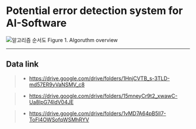 # Potential error detection system for AI-Software

![알고리즘 순서도](https://github.com/sjc4197/Potential_error_detection_system_for_AI-Software/assets/63084925/9625cf52-7391-4abc-8b69-e55fc7afa198)
Figure 1. Algoruthm overview

<hr>

## Data link

> - https://drive.google.com/drive/folders/1HnjCVTB_s-3TLD-md57ER9yVaNSMV_c8

> - https://drive.google.com/drive/folders/15mneyCr9t2_xwawC-Ua8lpG74ldV04JE

> - https://drive.google.com/drive/folders/1vMD7A64pB5Il7-ToFl4OWSofqWSMhRYV
